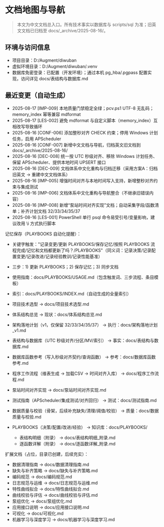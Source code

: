 # 文档地图与导航

> 本文为中文文档总入口。所有技术事实以数据库与 scripts/sql 为准；旧英文文档已归档至 docs/\_archive/2025-08-16/。

## 环境与访问信息

- 项目目录：D:/Augment/diwuban
- 虚拟环境目录：D:/Augment/diwuban/.venv
- 数据库免密登录：已配置（开发环境）；通过本机 pg_hba/.pgpass 配置实现，访问详见 docs/表结构与数据库.md

## 最近变更（自动生成）

<!-- memory_index:BEGIN -->

- 2025-08-17 \[IMP-009\] 本地质量门禁稳定全绿；pcv.ps1 UTF-8 无乱码；memory_index 幂等兼容 mdformat
- 2025-08-17 \[LES-002\] 避免 mdformat 与自定义脚本（memory_index）互相改写导致循环
- 2025-08-16 \[CONF-006\] 添加整秒对齐 CHECK 约束；停用 Windows 计划任务，启用 APScheduler
- 2025-08-16 \[CONF-007\] 新增中文文档与导航，归档英文旧文档到 docs/\_archive/2025-08-16/
- 2025-08-16 \[DEC-008\] 统一按 UTC 秒级对齐、移除 Windows 计划任务、保留 APScheduler、提供本地时间 UPSERT 接口
- 2025-08-16 \[DEC-009\] 文档体系中文化重构与归档迁移（采用方案A：归档旧英文 → 重建中文文档体系）
- 2025-08-16 \[IMP-005\] 增强时间对齐与本地时间写入支持，新增整秒对齐约束与集成测试
- 2025-08-16 \[IMP-006\] 文档体系中文化重构与导航整合（不继承旧错误内容）
- 2025-08-16 \[IMP-008\] 新增“泵站时间对齐实现”文档；自动采集字段/函数清单；补齐计划文档 32/33/34/35/37
- 2025-08-16 \[LES-001\] PowerShell 单行 psql 命令易受引号/变量影响，建议改用 \\i 方式执行脚本

<!-- memory_index:END -->

记忆保存（PLAYBOOKS 自动化提醒）：

- 关键字触发："记录变更/更新 PLAYBOOKS/保存记忆/按照 PLAYBOOKS 流程完成/记忆和文档都更新了吗？/PLAYBOOKS"（同义词：记录决策/记录配置变更/记录改进/记录经验教训/记录性能基准）

- 三步：1) 更新 PLAYBOOKS；2) 保存记忆；3) 同步文档

- 使用指南：docs/PLAYBOOKS/USAGE.md（包含触发词、三步流程、条目模板）

- 索引：docs/PLAYBOOKS/INDEX.md（自动生成的全量索引）

- 项目技术选型 → docs/项目技术选型.md

- 体系结构总览 → 现状：docs/体系结构总览.md

- 架构落地计划（v1，仅保留 32/33/34/35/37） → 执行：docs/架构落地计划_v1.md

- 表结构与数据库（UTC 秒级对齐/分区/MV/索引） → 事实：docs/表结构与数据库.md

- 数据库函数参考（写入秒级对齐契约/查询函数） → 参考：docs/数据库函数参考.md

- 程序工作流程（维表生成 → 加载CSV → 时间对齐入库） → docs/程序工作流程.md

- 泵站时间对齐实现 → docs/泵站时间对齐实现.md

- 测试指南（APScheduler/集成测试/对齐回归） → 测试：docs/测试指南.md

- 数据质量与校验（骨架，后续补充缺失/清理/阈值/校验） → 质量：docs/数据质量与校验.md

- PLAYBOOKS（决策/配置/改进/经验） → 知识库：docs/PLAYBOOKS/

  - 表结构明细（附录） → docs/表结构明细_附录.md
  - 逐函数详解（附录） → docs/逐函数详解_附录.md

扩展文档（占位，目录已创建，后续充实）：

- 数据清理指南 → docs/数据清理指南.md
- 缺失与补齐策略 → docs/缺失与补齐策略.md
- 编码规范 → docs/编码规范.md
- 日志规范与运维 → docs/日志规范与运维.md
- 特性曲线拟合 → docs/特性曲线拟合.md
- 曲线校验与评估 → docs/曲线校验与评估.md
- 泵组优化 → docs/泵组优化.md
- 应用接口说明 → docs/应用接口说明.md
- 可视化 → docs/可视化.md
- 机器学习与深度学习 → docs/机器学习与深度学习.md

